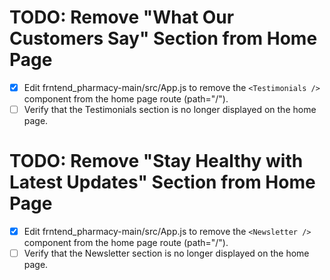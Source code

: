 # TODO: Remove "What Our Customers Say" Section from Home Page

- [x] Edit frntend_pharmacy-main/src/App.js to remove the `<Testimonials />` component from the home page route (path="/").
- [ ] Verify that the Testimonials section is no longer displayed on the home page.

# TODO: Remove "Stay Healthy with Latest Updates" Section from Home Page

- [x] Edit frntend_pharmacy-main/src/App.js to remove the `<Newsletter />` component from the home page route (path="/").
- [ ] Verify that the Newsletter section is no longer displayed on the home page.
